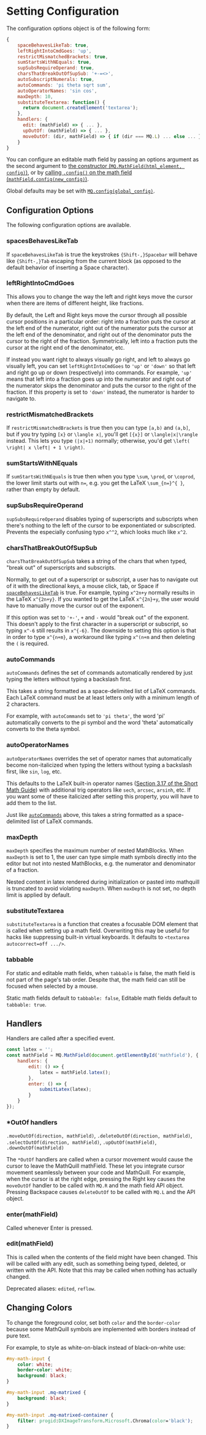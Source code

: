 # Setting Configuration

The configuration options object is of the following form:

```js
{
    spaceBehavesLikeTab: true,
    leftRightIntoCmdGoes: 'up',
    restrictMismatchedBrackets: true,
    sumStartsWithNEquals: true,
    supSubsRequireOperand: true,
    charsThatBreakOutOfSupSub: '+-=<>',
    autoSubscriptNumerals: true,
    autoCommands: 'pi theta sqrt sum',
    autoOperatorNames: 'sin cos',
    maxDepth: 10,
    substituteTextarea: function() {
      return document.createElement('textarea');
    },
    handlers: {
      edit: (mathField) => { ... },
      upOutOf: (mathField) => { ... },
      moveOutOf: (dir, mathField) => { if (dir === MQ.L) ... else ... }
    }
}
```

You can configure an editable math field by passing an options argument as the second argument to
[the constructor (`MQ.MathField(html_element, config)`)](Api_Methods.md#mqmathfieldhtml_element-config), or by
[calling `.config()` on the math field (`mathField.config(new_config)`)](Api_Methods.md#confignew_config).

Global defaults may be set with [`MQ.config(global_config)`](Api_Methods.md#mqconfigconfig).

## Configuration Options

The following configuration options are available.

### spacesBehavesLikeTab

If `spaceBehavesLikeTab` is true the keystrokes `{Shift-,}Spacebar` will behave like `{Shift-,}Tab` escaping from the
current block (as opposed to the default behavior of inserting a Space character).

### leftRightIntoCmdGoes

This allows you to change the way the left and right keys move the cursor when there are items of different height, like
fractions.

By default, the Left and Right keys move the cursor through all possible cursor positions in a particular order: right
into a fraction puts the cursor at the left end of the numerator, right out of the numerator puts the cursor at the left
end of the denominator, and right out of the denominator puts the cursor to the right of the fraction. Symmetrically,
left into a fraction puts the cursor at the right end of the denominator, etc.

If instead you want right to always visually go right, and left to always go visually left, you can set
`leftRightIntoCmdGoes` to `'up'` or `'down'` so that left and right go up or down (respectively) into commands. For
example, `'up'` means that left into a fraction goes up into the numerator and right out of the numerator skips the
denominator and puts the cursor to the right of the fraction. If this property is set to `'down'` instead, the
numerator is harder to navigate to.

### restrictMismatchedBrackets

If `restrictMismatchedBrackets` is true then you can type `[a,b)` and `(a,b]`, but if you try typing `[x}` or
`\langle x|`, you'll get `[{x}]` or `\langle|x|\rangle` instead. This lets you type `(|x|+1)` normally; otherwise, you'd
get `\left( \right| x \left| + 1 \right)`.

### sumStartsWithNEquals

If `sumStartsWithNEquals` is true then when you type `\sum`, `\prod`, or `\coprod`, the lower limit starts out with
`n=`, e.g. you get the LaTeX `\sum_{n=}^{ }`, rather than empty by default.

### supSubsRequireOperand

`supSubsRequireOperand` disables typing of superscripts and subscripts when there's nothing to the left of the cursor to
be exponentiated or subscripted. Prevents the especially confusing typo `x^^2`, which looks much like `x^2`.

### charsThatBreakOutOfSupSub

`charsThatBreakOutOfSupSub` takes a string of the chars that when typed, "break out" of superscripts and subscripts.

Normally, to get out of a superscript or subscript, a user has to navigate out of it with the directional keys, a mouse
click, tab, or Space if [`spaceBehavesLikeTab`](#spacesbehavesliketab) is true. For example, typing `x^2n+y` normally
results in the LaTeX `x^{2n+y}`. If you wanted to get the LaTeX `x^{2n}+y`, the user would have to manually move the
cursor out of the exponent.

If this option was set to `'+-'`, `+` and `-` would "break out" of the exponent. This doesn't apply to the first
character in a superscript or subscript, so typing `x^-6` still results in `x^{-6}`. The downside to setting this option
is that in order to type `x^{n+m}`, a workaround like typing `x^(n+m` and then deleting the `(` is required.

### autoCommands

`autoCommands` defines the set of commands automatically rendered by just typing the letters without typing a backslash
first.

This takes a string formatted as a space-delimited list of LaTeX commands. Each LaTeX command must be at least letters
only with a minimum length of 2 characters.

For example, with `autoCommands` set to `'pi theta'`, the word 'pi' automatically converts to the pi symbol and the word
'theta' automatically converts to the theta symbol.

### autoOperatorNames

`autoOperatorNames` overrides the set of operator names that automatically become non-italicized when typing the letters
without typing a backslash first, like `sin`, `log`, etc.

This defaults to the LaTeX built-in operator names ([Section 3.17 of the Short Math Guide](http://tinyurl.com/jm9okjc))
with additional trig operators like `sech`, `arcsec`, `arsinh`, etc. If you want some of these italicized after setting
this property, you will have to add them to the list.

Just like [`autoCommands`](#autocommands) above, this takes a string formatted as a space-delimited list of LaTeX
commands.

### maxDepth

`maxDepth` specifies the maximum number of nested MathBlocks. When `maxDepth` is set to 1, the user can type simple math
symbols directly into the editor but not into nested MathBlocks, e.g. the numerator and denominator of a fraction.

Nested content in latex rendered during initialization or pasted into mathquill is truncated to avoid violating
`maxDepth`. When `maxDepth` is not set, no depth limit is applied by default.

### substituteTextarea

`substituteTextarea` is a function that creates a focusable DOM element that is called when setting up a math field.
Overwriting this may be useful for hacks like suppressing built-in virtual keyboards. It defaults to
`<textarea autocorrect=off .../>`.

### tabbable

For static and editable math fields, when `tabbable` is false, the math field is not part of the page's tab order.
Despite that, the math field can still be focused when selected by a mouse.

Static math fields default to `tabbable: false`, Editable math fields default to `tabbable: true`.

## Handlers

Handlers are called after a specified event.

```js
const latex = '';
const mathField = MQ.MathField(document.getElementById('mathfield'), {
    handlers: {
        edit: () => {
            latex = mathField.latex();
        },
        enter: () => {
            submitLatex(latex);
        }
    }
});
```

### \*OutOf handlers

`.moveOutOf(direction, mathField)`, `.deleteOutOf(direction, mathField)`,
`.selectOutOf(direction, mathField)`, `.upOutOf(mathField)`, `.downOutOf(mathField)`

The `*OutOf` handlers are called when a cursor movement would cause the cursor to leave the MathQuill mathField. These
let you integrate cursor movement seamlessly between your code and MathQuill. For example, when the cursor is at the
right edge, pressing the Right key causes the `moveOutOf` handler to be called with `MQ.R` and the math field API
object. Pressing Backspace causes `deleteOutOf` to be called with `MQ.L` and the API object.

### enter(mathField)

Called whenever Enter is pressed.

### edit(mathField)

This is called when the contents of the field might have been changed. This will be called with any edit, such as
something being typed, deleted, or written with the API. Note that this may be called when nothing has actually changed.

Deprecated aliases: `edited`, `reflow`.

## Changing Colors

To change the foreground color, set both `color` and the `border-color` because some MathQuill symbols are implemented
with borders instead of pure text.

For example, to style as white-on-black instead of black-on-white use:

```css
#my-math-input {
    color: white;
    border-color: white;
    background: black;
}

#my-math-input .mq-matrixed {
    background: black;
}

#my-math-input .mq-matrixed-container {
    filter: progid:DXImageTransform.Microsoft.Chroma(color='black');
}
```
